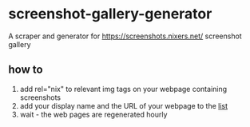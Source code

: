 # screenshot-gallery-generator
A scraper and generator for <https://screenshots.nixers.net/> screenshot gallery


## how to

1. add rel="nix" to relevant img tags on your webpage containing screenshots
2. add your display name and the URL of your webpage to the [list](https://github.com/nixers-projects/sites/blob/master/screenshot_galleries.list)
3. wait - the web pages are regenerated hourly
